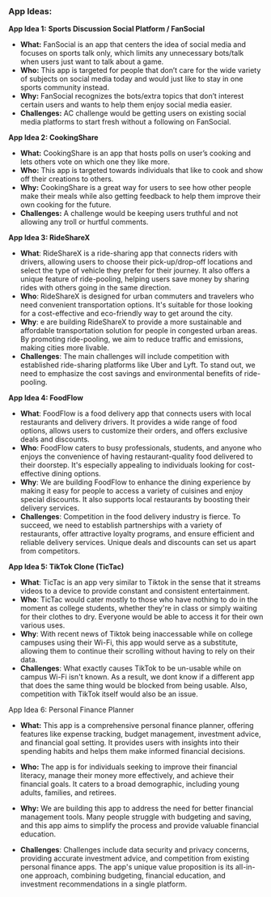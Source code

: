 ###  App Ideas: 

**App Idea 1:** **Sports Discussion Social Platform / FanSocial** 

- **What:** FanSocial is an app that centers the idea of social media and focuses on sports talk only, which limits any unnecessary bots/talk when users just want to talk about a game. 
- **Who:** This app is targeted for people that don’t care for the wide variety of subjects on social media today and would just like to stay in one sports community instead. 
- **Why:** FanSocial recognizes the bots/extra topics that don’t interest certain users and wants to help them enjoy social media easier. 
- **Challenges:** AC challenge would be getting users on existing social media platforms to start fresh without a following on FanSocial. 

**App Idea 2: CookingShare** 

- **What:** CookingShare is an app that hosts polls on user’s cooking and lets others vote on which one they like more. 
- **Who:** This app is targeted towards individuals that like to cook and show off their creations to others. 
- **Why:** CookingShare is a great way for users to see how other people make their meals while also getting feedback to help them improve their own cooking for the future. 
- **Challenges:** A challenge would be keeping users truthful and not allowing any troll or hurtful comments.

**App Idea 3: RideShareX** 

- **What**: RideShareX is a ride-sharing app that connects riders with drivers, allowing users to choose their pick-up/drop-off locations and select the type of vehicle they prefer for their journey. It also offers a unique feature of ride-pooling, helping users save money by sharing rides with others going in the same direction.
- **Who**: RideShareX is designed for urban commuters and travelers who need convenient transportation options. It's suitable for those looking for a cost-effective and eco-friendly way to get around the city.
- **Why**: e are building RideShareX to provide a more sustainable and affordable transportation solution for people in congested urban areas. By promoting ride-pooling, we aim to reduce traffic and emissions, making cities more livable.
- **Challenges**: The main challenges will include competition with established ride-sharing platforms like Uber and Lyft. To stand out, we need to emphasize the cost savings and environmental benefits of ride-pooling.

**App Idea 4: FoodFlow** 

- **What**: FoodFlow is a food delivery app that connects users with local restaurants and delivery drivers. It provides a wide range of food options, allows users to customize their orders, and offers exclusive deals and discounts.
- **Who**: FoodFlow caters to busy professionals, students, and anyone who enjoys the convenience of having restaurant-quality food delivered to their doorstep. It's especially appealing to individuals looking for cost-effective dining options.
- **Why**: We are building FoodFlow to enhance the dining experience by making it easy for people to access a variety of cuisines and enjoy special discounts. It also supports local restaurants by boosting their delivery services.
- **Challenges**: Competition in the food delivery industry is fierce. To succeed, we need to establish partnerships with a variety of restaurants, offer attractive loyalty programs, and ensure efficient and reliable delivery services. Unique deals and discounts can set us apart from competitors.

**App Idea 5: TikTok Clone (TicTac)**

- **What**: TicTac is an app very similar to Tiktok in the sense that it streams videos to a device to provide constant and consistent entertainment. 
- **Who**: TicTac would cater mostly to those who have nothing to do in the moment as college students, whether they're in class or simply waiting for their clothes to dry. Everyone would be able to access it for their own various uses.
- **Why**: With recent news of Tiktok being inaccessable while on college campuses using their Wi-Fi, this app would serve as a substitute, allowing them to continue their scrolling without having to rely on their data.
- **Challenges**: What exactly causes TikTok to be un-usable while on campus Wi-Fi isn't known. As a result, we dont know if a different app that does the same thing would be blocked from being usable. Also, competition with TikTok itself would also be an issue.

App Idea 6: Personal Finance Planner

- **What:** This app is a comprehensive personal finance planner, offering features like expense tracking, budget management, investment advice, and financial goal setting. It provides users with insights into their spending habits and helps them make informed financial decisions.

- **Who:** The app is for individuals seeking to improve their financial literacy, manage their money more effectively, and achieve their financial goals. It caters to a broad demographic, including young adults, families, and retirees.

- **Why:** We are building this app to address the need for better financial management tools. Many people struggle with budgeting and saving, and this app aims to simplify the process and provide valuable financial education.

- **Challenges**: Challenges include data security and privacy concerns, providing accurate investment advice, and competition from existing personal finance apps. The app's unique value proposition is its all-in-one approach, combining budgeting, financial education, and investment recommendations in a single platform.